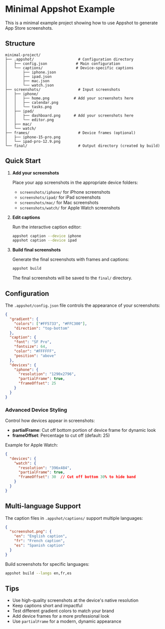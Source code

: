 # Minimal Appshot Example

This is a minimal example project showing how to use Appshot to generate App Store screenshots.

## Structure

```
minimal-project/
├── .appshot/                    # Configuration directory
│   ├── config.json             # Main configuration
│   └── captions/               # Device-specific captions
│       ├── iphone.json
│       ├── ipad.json
│       ├── mac.json
│       └── watch.json
├── screenshots/                 # Input screenshots
│   ├── iphone/
│   │   ├── home.png           # Add your screenshots here
│   │   ├── calendar.png
│   │   └── tasks.png
│   ├── ipad/
│   │   ├── dashboard.png      # Add your screenshots here
│   │   └── editor.png
│   ├── mac/
│   └── watch/
├── frames/                      # Device frames (optional)
│   ├── iphone-15-pro.png
│   └── ipad-pro-12.9.png
└── final/                       # Output directory (created by build)
```

## Quick Start

1. **Add your screenshots**
   
   Place your app screenshots in the appropriate device folders:
   - `screenshots/iphone/` for iPhone screenshots
   - `screenshots/ipad/` for iPad screenshots
   - `screenshots/mac/` for Mac screenshots
   - `screenshots/watch/` for Apple Watch screenshots

2. **Edit captions**
   
   Run the interactive caption editor:
   ```bash
   appshot caption --device iphone
   appshot caption --device ipad
   ```

3. **Build final screenshots**
   
   Generate the final screenshots with frames and captions:
   ```bash
   appshot build
   ```

   The final screenshots will be saved to the `final/` directory.

## Configuration

The `.appshot/config.json` file controls the appearance of your screenshots:

```json
{
  "gradient": {
    "colors": ["#FF5733", "#FFC300"],
    "direction": "top-bottom"
  },
  "caption": {
    "font": "SF Pro",
    "fontsize": 64,
    "color": "#FFFFFF",
    "position": "above"
  },
  "devices": {
    "iphone": {
      "resolution": "1290x2796",
      "partialFrame": true,
      "frameOffset": 25
    }
  }
}
```

### Advanced Device Styling

Control how devices appear in screenshots:

- **partialFrame**: Cut off bottom portion of device frame for dynamic look
- **frameOffset**: Percentage to cut off (default: 25)

Example for Apple Watch:
```json
{
  "devices": {
    "watch": {
      "resolution": "396x484",
      "partialFrame": true,
      "frameOffset": 30  // Cut off bottom 30% to hide band
    }
  }
}
```

## Multi-language Support

The caption files in `.appshot/captions/` support multiple languages:

```json
{
  "screenshot.png": {
    "en": "English caption",
    "fr": "French caption",
    "es": "Spanish caption"
  }
}
```

Build screenshots for specific languages:
```bash
appshot build --langs en,fr,es
```

## Tips

- Use high-quality screenshots at the device's native resolution
- Keep captions short and impactful
- Test different gradient colors to match your brand
- Add device frames for a more professional look
- Use `partialFrame` for a modern, dynamic appearance
